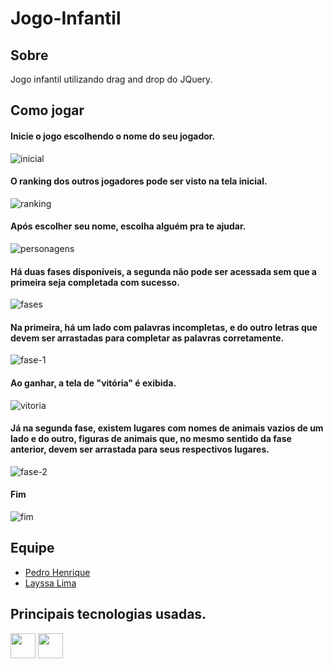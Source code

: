 # Jogo-Infantil  

## Sobre

Jogo infantil utilizando drag and drop do JQuery.

## Como jogar

#### Inicie o jogo escolhendo o nome do seu jogador.
![inicial](https://user-images.githubusercontent.com/69046604/137670739-47f3ba65-002a-434a-9172-4a606f4b7b45.PNG)

#### O ranking dos outros jogadores pode ser visto na tela inicial.
![ranking](https://user-images.githubusercontent.com/69046604/137670741-ccf5323f-5c88-4285-8d1f-b92b84ae92d4.PNG)

#### Após escolher seu nome, escolha alguém pra te ajudar.
![personagens](https://user-images.githubusercontent.com/69046604/137670740-ce2dc5b5-4669-4e91-900d-8fc656ad49c3.PNG)

#### Há duas fases disponíveis, a segunda não pode ser acessada sem que a primeira seja completada com sucesso.
![fases](https://user-images.githubusercontent.com/69046604/137670735-96007f35-9978-457e-ba66-80cb50f22a56.PNG)

#### Na primeira, há um lado com palavras incompletas, e do outro letras que devem ser arrastadas para completar as palavras corretamente.
![fase-1](https://user-images.githubusercontent.com/69046604/137670745-6d1c3f29-2439-4bf2-9566-976e6b2babbe.PNG)

#### Ao ganhar, a tela de "vitória" é exibida.
![vitoria](https://user-images.githubusercontent.com/69046604/137670742-598be190-8c61-4375-a4fd-5534ce6a80c0.PNG)

#### Já na segunda fase, existem lugares com nomes de animais vazios de um lado e do outro, figuras de animais que, no mesmo sentido da fase anterior, devem ser arrastada para seus respectivos lugares.
![fase-2](https://user-images.githubusercontent.com/69046604/137670734-0fdd9704-c8c1-47e2-9397-6904ef448502.PNG)

#### Fim
![fim](https://user-images.githubusercontent.com/69046604/137670737-9e3f8b5a-9809-4375-8afa-f68e338b8a7e.PNG)
## Equipe
  - [Pedro Henrique](https://github.com/FerreiraPedroo)
  - [Layssa Lima](https://github.com/Layssaa)

## Principais tecnologias usadas.
<div>
  <img width="40px" src="https://cdn.jsdelivr.net/gh/devicons/devicon/icons/jquery/jquery-original.svg" />
  <img width="40px" src="https://cdn.jsdelivr.net/gh/devicons/devicon/icons/nodejs/nodejs-original.svg" />
</div>


